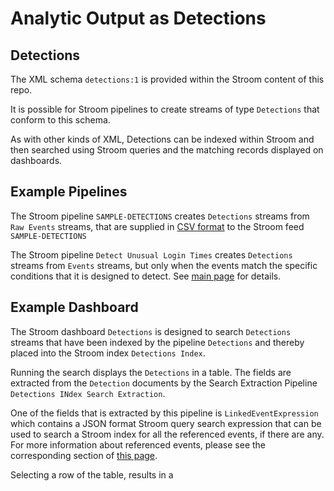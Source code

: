 # Analytic Output as Detections
## Detections
The XML schema `detections:1` is provided within the Stroom content of this repo.  

It is possible for Stroom pipelines to create streams of type `Detections` that conform to this schema.

As with other kinds of XML, Detections can be indexed within Stroom and then searched using Stroom queries and the 
matching records displayed on dashboards. 

## Example Pipelines
The Stroom pipeline `SAMPLE-DETECTIONS` creates `Detections` streams from `Raw Events` streams, that are supplied in [CSV format](alertFormat.md)
to the Stroom feed `SAMPLE-DETECTIONS`

The Stroom pipeline `Detect Unusual Login Times` creates `Detections` streams from `Events` streams, but only when the events
match the specific conditions that it is designed to detect.  See [main page](SingleEventSimpleAnalysisWalkthrough.md) for details.

## Example Dashboard
The Stroom dashboard `Detections` is designed to search `Detections` streams that have been indexed by the pipeline 
`Detections` and thereby placed into the Stroom index `Detections Index`.

Running the search displays the `Detections` in a table.  The fields are extracted from the `Detection` documents by
the Search Extraction Pipeline `Detections INdex Search Extraction`.

One of the fields that is extracted by this pipeline is `LinkedEventExpression` which contains a JSON format Stroom query search expression
that can be used to search a Stroom index for all the referenced events, if there are any.  For more information about 
referenced events, please see the corresponding section of [this page](alertFormat.md).

Selecting a row of the table, results in a  